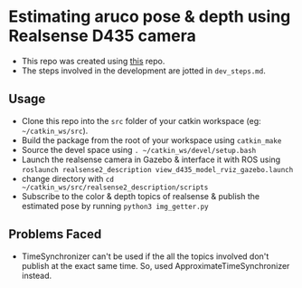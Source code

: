 # Estimating aruco pose & depth using Realsense D435 camera
- This repo was created using [this](https://github.com/issaiass/realsense2_description) repo.
- The steps involved in the development are jotted in `dev_steps.md`.

## Usage
- Clone this repo into the `src` folder of your catkin workspace (eg: `~/catkin_ws/src`).
- Build the package from the root of your workspace using `catkin_make`
- Source the devel space using `. ~/catkin_ws/devel/setup.bash`
- Launch the realsense camera in Gazebo & interface it with ROS using `roslaunch realsense2_description view_d435_model_rviz_gazebo.launch`
- change directory with `cd ~/catkin_ws/src/realsense2_description/scripts`
- Subscribe to the color & depth topics of realsense & publish the estimated pose by running `python3 img_getter.py`

## Problems Faced
- TimeSynchronizer can't be used if the all the topics involved don't publish at the exact same time. So, used ApproximateTimeSynchronizer instead.
